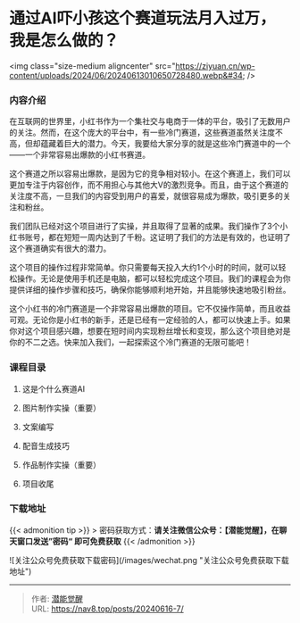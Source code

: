 # 通过AI吓小孩这个赛道玩法月入过万，我是怎么做的？


&lt;img class=&#34;size-medium aligncenter&#34; src=&#34;https://ziyuan.cn/wp-content/uploads/2024/06/20240613010650728480.webp&#34;  /&gt;

###  内容介绍

在互联网的世界里，小红书作为一个集社交与电商于一体的平台，吸引了无数用户的关注。然而，在这个庞大的平台中，有一些冷门赛道，这些赛道虽然关注度不高，但却蕴藏着巨大的潜力。今天，我要给大家分享的就是这些冷门赛道中的一个——一个非常容易出爆款的小红书赛道。

这个赛道之所以容易出爆款，是因为它的竞争相对较小。在这个赛道上，我们可以更加专注于内容创作，而不用担心与其他大V的激烈竞争。而且，由于这个赛道的关注度不高，一旦我们的内容受到用户的喜爱，就很容易成为爆款，吸引更多的关注和粉丝。

我们团队已经对这个项目进行了实操，并且取得了显著的成果。我们操作了3个小红书账号，都在短短一周内达到了千粉。这证明了我们的方法是有效的，也证明了这个赛道确实有很大的潜力。

这个项目的操作过程非常简单。你只需要每天投入大约1个小时的时间，就可以轻松操作。无论是使用手机还是电脑，都可以轻松完成这个项目。我们的课程会为你提供详细的操作步骤和技巧，确保你能够顺利地开始，并且能够快速地吸引粉丝。

这个小红书的冷门赛道是一个非常容易出爆款的项目。它不仅操作简单，而且收益可观。无论你是小红书的新手，还是已经有一定经验的人，都可以快速上手。如果你对这个项目感兴趣，想要在短时间内实现粉丝增长和变现，那么这个项目绝对是你的不二之选。快来加入我们，一起探索这个冷门赛道的无限可能吧！

###  课程目录

 1. 这是个什么赛道AI

 1. 图片制作实操（重要）

 1. 文案编写

 1. 配音生成技巧

 1. 作品制作实操（重要）

 1. 项目收尾



### 下载地址




{{&lt; admonition tip &gt;}}
&gt; 密码获取方式：**请关注微信公众号：【潜能觉醒】，在聊天窗口发送”密码“ 即可免费获取**
{{&lt; /admonition &gt;}}


![关注公众号免费获取下载密码](/images/wechat.png &#34;关注公众号免费获取下载地址&#34;)

---

> 作者: [潜能觉醒](https://nav8.top)  
> URL: https://nav8.top/posts/20240616-7/  


